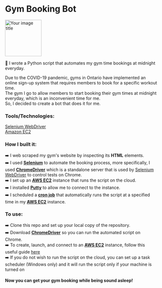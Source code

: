 # Gym Booking Bot

<img src="https://user-images.githubusercontent.com/36112125/113499920-e8431a00-94e7-11eb-977a-0f0810a3a0e8.png" alt="Your image title" width="120"/>

:muscle: I wrote a Python script that automates my gym time bookings at midnight everyday.

Due to the COVID-19 pandemic, gyms in Ontario have implemented an online sign-up system that requires members to book for a specific workout time.  
The gym I go to allow members to start booking their gym times at midnight everyday, which is an inconvenient time for me.  
So, I decided to create a bot that does it for me.

### Tools/Technologies: ###  
[Selenium WebDriver](https://www.selenium.dev/documentation/en/webdriver/)  
[Amazon EC2](https://aws.amazon.com/ec2/)

### How I built it: ###  
:arrow_right:	I web scraped my gym's website by inspecting its **HTML** elements.  
:arrow_right:	I used [**Selenium**](https://www.selenium.dev/) to automate the booking process, more specifically, 
I used [**ChromeDriver**](https://chromedriver.chromium.org/) which is a standalone server that is used by [Selenium WebDriver](https://www.selenium.dev/documentation/en/webdriver/) to control tests on Chrome.  
:arrow_right:	I set up an [**AWS EC2**](https://aws.amazon.com/ec2/) instance that runs the script on the cloud.  
:arrow_right:	I installed [**Putty**](https://www.putty.org/) to allow me to connect to the instance.  
:arrow_right:	I scheduled a [**cron job**](https://www.hostgator.com/help/article/what-are-cron-jobs) that automatically runs the script at a specified time in my [**AWS EC2**](https://aws.amazon.com/ec2/) instance.

### To use: ###  
:arrow_right:	Clone this repo and set up your local copy of the repository.  
:arrow_right:	Download [**ChromeDriver**](https://chromedriver.chromium.org/) so you can run the automated script on Chrome.  
:arrow_right:	To create, launch, and connect to an [**AWS EC2**](https://aws.amazon.com/ec2/) instance, follow this useful guide [here](https://praneeth-kandula.medium.com/launching-and-connecting-to-an-aws-ec2-instance-6678f660bbe6)  
:arrow_right:	If you do not wish to run the script on the cloud, you can set up a task scheduler (Windows only) and it will run the script only if your machine is turned on

#### Now you can get your gym booking while being sound asleep! ####
